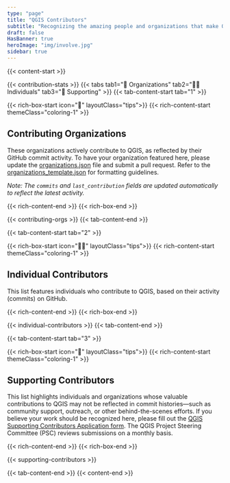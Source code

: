 ```yaml
---
type: "page"
title: "QGIS Contributors"
subtitle: "Recognizing the amazing people and organizations that make QGIS possible"
draft: false
HasBanner: true
heroImage: "img/involve.jpg"
sidebar: true
---
```


{{< content-start >}}

{{< contribution-stats >}}
{{< tabs tab1="🏢 Organizations" tab2="🧑‍💻 Individuals" tab3="🙋 Supporting" >}}
{{< tab-content-start tab="1" >}}

{{< rich-box-start icon="🏢" layoutClass="tips">}}
{{< rich-content-start themeClass="coloring-1" >}}
## Contributing Organizations
These organizations actively contribute to QGIS, as reflected by their GitHub commit activity. To have your organization featured here, please update the [organizations.json](https://github.com/qgis/QGIS-Website/blob/main/data/organizations.json) file and submit a pull request. Refer to the [organizations_template.json](https://github.com/qgis/QGIS-Website/blob/main/data/organizations_template.json) for formatting guidelines.

_Note: The `commits` and `last_contribution` fields are updated automatically to reflect the latest activity._

{{< rich-content-end >}}
{{< rich-box-end >}}

{{< contributing-orgs >}}
{{< tab-content-end >}}

{{< tab-content-start tab="2" >}}

{{< rich-box-start icon="🧑‍💻" layoutClass="tips">}}
{{< rich-content-start themeClass="coloring-1" >}}
## Individual Contributors
This list features individuals who contribute to QGIS, based on their activity (commits) on GitHub.

{{< rich-content-end >}}
{{< rich-box-end >}}

{{< individual-contributors >}}
{{< tab-content-end >}}

{{< tab-content-start tab="3" >}}

{{< rich-box-start icon="🙋" layoutClass="tips">}}
{{< rich-content-start themeClass="coloring-1" >}}
## Supporting Contributors
This list highlights individuals and organizations whose valuable contributions to QGIS may not be reflected in commit histories—such as community support, outreach, or other behind-the-scenes efforts. If you believe your work should be recognized here, please fill out the [QGIS Supporting Contributors Application form](https://forms.gle/wZr4EfCjqPWGaoq37). The QGIS Project Steering Committee (PSC) reviews submissions on a monthly basis.

{{< rich-content-end >}}
{{< rich-box-end >}}


{{< supporting-contributors >}}

{{< tab-content-end >}}
{{< content-end >}}